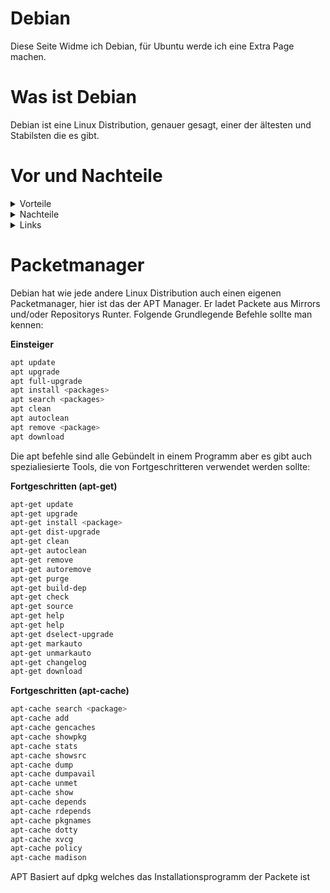 # Debian

Diese Seite Widme ich Debian, für Ubuntu werde ich eine Extra Page machen.

# Was ist Debian

Debian ist eine Linux Distribution, genauer gesagt, einer der ältesten und Stabilsten die es gibt.

# Vor und Nachteile

<details>
    <summary>Vorteile</summary>
    <ol>
        <li>Stabil</li>
        <li>Leicht zu Lernen</li>
        <li>Vieles Vor Konfiguriert</li>
        <li>Gut Für einsteiger</li>
    </ol>
</details>
<details>
    <summary>Nachteile</summary>
    <ol>
        <li>Eventuell nicht die Aktuellste Software</li>
        <li>Dauert Länger es sich individuell Anzupassen</li>
    </ol>
</details>

<details>
    <summary>Links</summary>
    <a href="https://debian.org"><button>Debian Website</button></a><br />
    <a href="https://www.debian.org/download"><button>Download Debian</button></a><br />
    <a href="https://www.debian.org/intro/why_debian"><button>Alles Über Debian</button></a><br />
</details>

# Packetmanager

Debian hat wie jede andere Linux Distribution auch einen eigenen Packetmanager, hier ist das der APT Manager.
Er ladet Packete aus Mirrors und/oder Repositorys Runter.
Folgende Grundlegende Befehle sollte man kennen:

**Einsteiger**
```bash
apt update
apt upgrade
apt full-upgrade
apt install <packages>
apt search <packages>
apt clean
apt autoclean
apt remove <package>
apt download
```

Die apt befehle sind alle Gebündelt in einem Programm aber es gibt auch spezialiesierte Tools, die von Fortgeschritteren verwendet werden sollte:

**Fortgeschritten (apt-get)**
```bash
apt-get update
apt-get upgrade
apt-get install <package>
apt-get dist-upgrade
apt-get clean
apt-get autoclean
apt-get remove
apt-get autoremove
apt-get purge
apt-get build-dep
apt-get check
apt-get source
apt-get help
apt-get help
apt-get dselect-upgrade
apt-get markauto
apt-get unmarkauto
apt-get changelog
apt-get download
```

**Fortgeschritten (apt-cache)**
```bash
apt-cache search <package>
apt-cache add
apt-cache gencaches
apt-cache showpkg
apt-cache stats
apt-cache showsrc
apt-cache dump
apt-cache dumpavail
apt-cache unmet
apt-cache show
apt-cache depends
apt-cache rdepends
apt-cache pkgnames
apt-cache dotty
apt-cache xvcg
apt-cache policy
apt-cache madison
```

APT Basiert auf dpkg welches das Installationsprogramm der Packete ist
